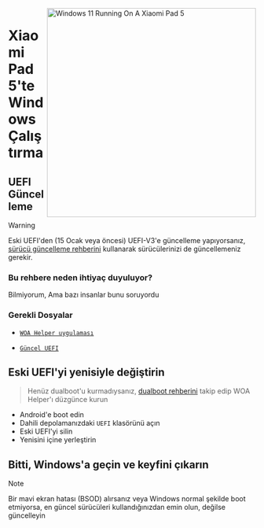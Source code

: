 <img align="right" src="https://raw.githubusercontent.com/erdilS/Port-Windows-11-Xiaomi-Pad-5/main/nabu.png" width="425" alt="Windows 11 Running On A Xiaomi Pad 5">

# Xiaomi Pad 5'te Windows Çalıştırma

## UEFI Güncelleme
> [!Warning]
> Eski UEFI'den (15 Ocak veya öncesi) UEFI-V3'e güncelleme yapıyorsanız, [sürücü güncelleme rehberini](update-tr.md) kullanarak sürücülerinizi de güncellemeniz gerekir.

### Bu rehbere neden ihtiyaç duyuluyor?

Bilmiyorum, Ama bazı insanlar bunu soruyordu 

### Gerekli Dosyalar
- [```WOA Helper uygulaması```](https://github.com/erdilS/Port-Windows-11-Xiaomi-Pad-5/releases/download/dualboot/woahelper.apk)
  
- [```Güncel UEFI```](https://github.com/erdilS/Port-Windows-11-Xiaomi-Pad-5/releases/download/UEFI/uefi-v3.img)

## Eski UEFI'yi yenisiyle değiştirin
> Henüz dualboot'u kurmadıysanız, [dualboot rehberini](/guide/Turkish/dualboot-tr.md) takip edip WOA Helper'ı düzgünce kurun

- Android'e boot edin
- Dahili depolamanızdaki `UEFI` klasörünü açın
- Eski UEFI'yi silin
- Yenisini içine yerleştirin

## Bitti, Windows'a geçin ve keyfini çıkarın 

> [!NOTE]
>  Bir mavi ekran hatası (BSOD) alırsanız veya Windows normal şekilde boot etmiyorsa, en güncel sürücüleri kullandığınızdan emin olun, değilse güncelleyin